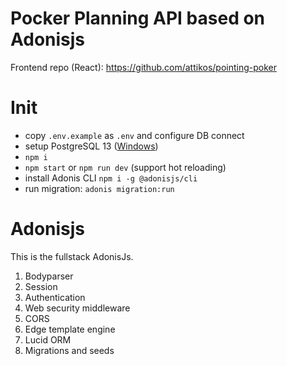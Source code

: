 # Pocker Planning API based on Adonisjs
Frontend repo (React): https://github.com/attikos/pointing-poker

# Init

- copy `.env.example` as `.env` and configure DB connect
- setup PostgreSQL 13 ([Windows](https://www.postgresql.org/download/windows/))
- `npm i`
- `npm start` or `npm run dev` (support hot reloading)
- install Adonis CLI `npm i -g @adonisjs/cli`
- run migration: `adonis migration:run`

# Adonisjs

This is the fullstack AdonisJs.

1. Bodyparser
2. Session
3. Authentication
4. Web security middleware
5. CORS
6. Edge template engine
7. Lucid ORM
8. Migrations and seeds
